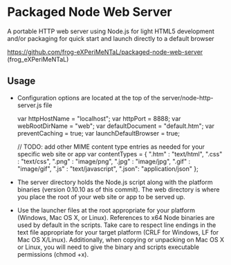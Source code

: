 Packaged Node Web Server
====================

A portable HTTP web server using Node.js for light HTML5 development and/or packaging for quick start and launch directly to a default browser

https://github.com/frog-eXPeriMeNTaL/packaged-node-web-server (frog_eXPeriMeNTaL)


Usage
--------------------

- Configuration options are located at the top of the server/node-http-server.js file

    var httpHostName            = "localhost";
    var httpPort                = 8888;
    var webRootDirName          = "web";
    var defaultDocument         = "default.htm";
    var preventCaching          = true;
    var launchDefaultBrowser    = true;

    // TODO: add other MIME content type entries as needed for your specific web site or app
    var contentTypes = 
    {
        ".htm" : "text/html",
        ".css" : "text/css",
        ".png" : "image/png",
        ".jpg" : "image/jpg",
        ".gif" : "image/gif",
        ".js"  : "text/javascript",
        ".json": "application/json"
    };

- The server directory holds the Node.js script along with the platform binaries (version 0.10.10 as of this commit). The web directory is where you place the root of your web site or app to be served up.

- Use the launcher files at the root appropriate for your platform (Windows, Mac OS X, or Linux). References to x64 Node binaries are used by default in the scripts. Take care to respect line endings in the text file appropriate for your target platform (CRLF for Windows, LF for Mac OS X/Linux). Additionally, when copying or unpacking on Mac OS X or Linux, you will need to give the binary and scripts executable permissions (chmod +x).

